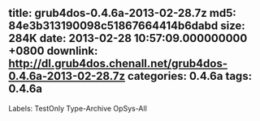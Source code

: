 title: grub4dos-0.4.6a-2013-02-28.7z
md5: 84e3b313190098c51867664414b6dabd
size: 284K
date: 2013-02-28 10:57:09.000000000 +0800
downlink: http://dl.grub4dos.chenall.net/grub4dos-0.4.6a-2013-02-28.7z
categories: 0.4.6a
tags: 0.4.6a
---

Labels: 
 TestOnly
 Type-Archive
 OpSys-All